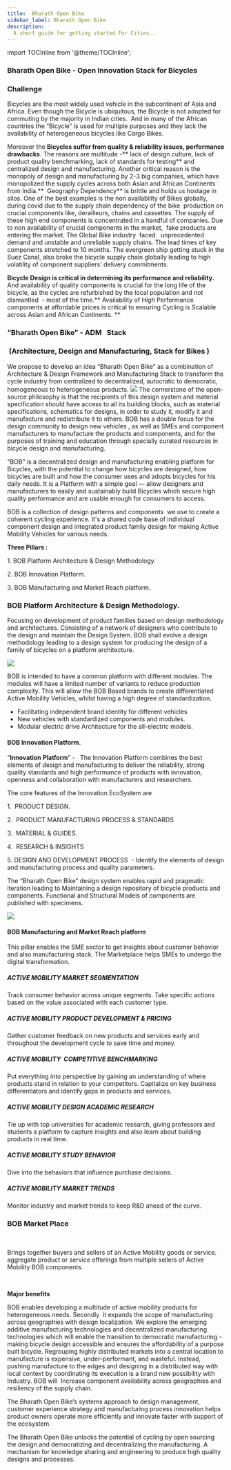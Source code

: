 ```yaml
---
title:  Bharath Open Bike
sidebar_label: Bharath Open Bike
description:
  A short guide for getting started For Cities..
---
```

 
import TOCInline from '@theme/TOCInline';

<TOCInline toc={toc} />
 

### Bharath Open Bike - Open Innovation Stack for Bicycles




### Challenge 

Bicycles are the most widely used vehicle in the subcontinent of Asia and Africa. Even though the Bicycle is ubiquitous, the Bicycle is not adopted for commuting by the majority in Indian cities.  And in many of the African countries the “Bicycle” is used for multiple purposes and they lack the availability of heterogeneous bicycles like Cargo Bikes.

Moreover the **Bicycles suffer from quality & reliability issues, performance drawbacks**. The reasons are multitude -** lack of design culture, lack of product quality benchmarking, lack of standards for testing** and centralized design and manufacturing. Another critical reason is the monopoly of design and manufacturing by 2-3 big companies, which have monopolized the supply cycles across both Asian and African Continents from India.**  Geography Dependency** is brittle and holds us hostage in silos. One of the best examples is the non availability of Bikes globally, during covid due to the supply chain dependency of the bike  production on crucial components like, derailleurs, chains and cassettes. The supply of these high end components is concentrated in a handful of companies. Due to non availability of crucial components in the market,  fake products are entering the market. The Global Bike industry  faced   unprecedented demand and unstable and unreliable supply chains. The lead times of key components stretched to 10 months. The evergreen ship getting stuck in the Suez Canal, also broke the bicycle supply chain globally leading to high volatility of component suppliers' delivery commitments.

**Bicycle Design is critical in determining its performance and reliability.** And availability of quality components is crucial for the long life of the bicycle, as the cycles are refurbished by the local population and not dismantled  - most of the time.** Availability of High Performance components at affordable prices is critical to ensuring Cycling is Scalable across Asian and African Continents. **








### “Bharath Open Bike” - ADM   Stack


###  (Architecture, Design and Manufacturing, Stack for Bikes ) 

 We propose to develop an idea “Bharath Open Bike” as a combination of Architecture & Design Framework and Manufacturing Stack to transform the cycle industry from centralized to decentralized, autocratic to democratic, homogeneous to heterogeneous products.
![](https://i.imgur.com/UQgh6V5.png)
The cornerstone of the open-source philosophy is that the recipients of this design system and material specification should have access to all its building blocks, such as material specifications, schematics for designs, in order to study it, modify it and manufacture and redistribute it to others. BOB has a double focus for the design community to design new vehicles , as well as SMEs and component manufacturers to manufacture the products and components, and for the purposes of training and education through specially curated resources in bicycle design and manufacturing. 

“BOB” is a decentralized design and manufacturing enabling platform for Bicycles, with the potential to change how bicycles are designed, how bicycles are built and how the consumer uses and adopts bicycles for his daily needs. It is a Platform with a simple goal — allow designers and manufacturers to easily and sustainably build Bicycles which secure high quality performance and are usable enough for consumers to access.   

BOB is a collection of design patterns and components  we use to create a coherent cycling experience. It's a shared code base of individual component design and integrated product family design for making Active Mobility Vehicles for various needs.

**Three Pillars :**

1\. BOB Platform Architecture & Design Methodology. 

2\. BOB Innovation Platform.

3\. BOB Manufacturing and Market Reach platform.


 

### BOB Platform Architecture & Design Methodology.

Focusing on development of product families based on design methodology and architectures. Consisting of a network of designers who contribute to the design and maintain the Design System. BOB shall evolve a design methodology leading to a design system for producing the design of a family of bicycles on a platform architecture. 

![](https://i.imgur.com/DEACrt9.png)


BOB is intended to have a common platform with different modules. The modules will have a limited number of variants to reduce production complexity. This will allow the BOB Based brands to create differentiated Active Mobility Vehicles, whilst having a high degree of standardization.

- Facilitating independent brand identity for different vehicles
- New vehicles with standardized components and modules.
- Modular electric drive Architecture for the all-electric models. 


#### BOB Innovation Platform.

  


“**Innovation** **Platform**” -   The Innovation Platform combines the best elements of design and manufacturing to deliver the reliability, strong quality standards and high performance of products with innovation, openness and collaboration with manufacturers and researchers.

The core features of the Innovation EcoSystem are

1.  PRODUCT DESIGN.

2.  PRODUCT MANUFACTURING PROCESS & STANDARDS

3.  MATERIAL & GUIDES.

4.  RESEARCH & INSIGHTS

5\. DESIGN AND DEVELOPMENT PROCESS  - Identify the elements of design and manufacturing process and quality parameters.  

The “Bharath Open Bike” design system enables rapid and pragmatic iteration leading to Maintaining a design repository of bicycle products and components. Functional and Structural Models of components are published with specimens.

![](https://lh6.googleusercontent.com/OJE4B2leJiSLt9zUK7uE2vgkSg4xSiSGyan75EMA73udtQd0oHU0o_7Y_mtSxZBUjDqEyx7dq99KjK9Gy9Q3irYCz2eY6IvUg-0YdkWdcOFZrGGeuW-x4pdB77EOAeAW5pBKim9Q9kpPxwfXVN8Hpl4vvqWhRn1P53PDcG6Umwd3pTLxf6jgHcm4gLQa)


#### BOB Manufacturing and Market Reach platform

This pillar enables the SME sector to get insights about customer behavior and also manufacturing stack. The Marketplace helps SMEs to undergo the digital transformation.


##### ACTIVE MOBILITY MARKET SEGMENTATION

Track consumer behavior across unique segments. Take specific actions based on the value associated with each customer type.



##### ACTIVE MOBILITY PRODUCT DEVELOPMENT & PRICING

Gather customer feedback on new products and services early and throughout the development cycle to save time and money.



##### ACTIVE MOBILITY  COMPETITIVE BENCHMARKING

Put everything into perspective by gaining an understanding of where products stand in relation to your competitors. Capitalize on key business differentiators and identify gaps in products and services.



##### ACTIVE MOBILITY DESIGN ACADEMIC RESEARCH

Tie up with top universities for academic research, giving professors and students a platform to capture insights and also learn about building products in real time.



##### ACTIVE MOBILITY STUDY BEHAVIOR

Dive into the behaviors that influence purchase decisions.



##### ACTIVE MOBILITY MARKET TRENDS

Monitor industry and market trends to keep R&D ahead of the curve.





### BOB Market Place

 

Brings together buyers and sellers of an Active Mobility goods or service. aggregate product or service offerings from multiple sellers of Active Mobility BOB components.

 

**Major benefits**

BOB enables developing a multitude of active mobility products for heterogeneous needs. Secondly  it expands the scope of manufacturing across geographies with design localization. We explore the emerging additive manufacturing technologies and decentralized manufacturing technologies which will enable the transition to democratic manufacturing - making bicycle design accessible and ensures the affordability of a purpose built bicycle. Regrouping highly distributed markets into a central location to manufacture is expensive, under-performant, and wasteful. Instead, pushing manufacture to the edges and designing in a distributed way with local context by coordinating its execution is a brand new possibility with Industry. BOB will  Increase component availability across geographies and resiliency of the supply chain.

The Bharath Open Bike’s systems approach to design management, customer experience strategy and manufacturing process innovation helps product owners operate more efficiently and innovate faster with support of the ecosystem.

The Bharath Open Bike unlocks the potential of cycling by open sourcing the design and democratizing and decentralizing the manufacturing. A mechanism for knowledge sharing and engineering to produce high quality designs and processes.

  
